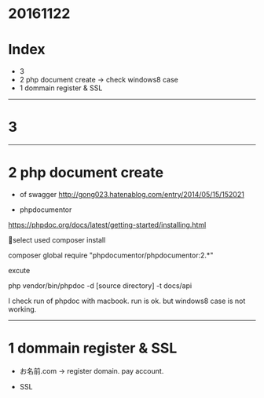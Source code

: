 # 20161122

# Index
- 3 
- 2 php document create -> check windows8 case
- 1 dommain register & SSL


----------------------
# 3 





----------------------
# 2 php document create 

- of swagger
http://gong023.hatenablog.com/entry/2014/05/15/152021

- phpdocumentor

https://phpdoc.org/docs/latest/getting-started/installing.html

select used composer install

composer global require "phpdocumentor/phpdocumentor:2.*"

excute

php vendor/bin/phpdoc -d [source directory] -t docs/api

I check run of phpdoc with macbook. run is ok. 
but windows8 case is not working.







----------------------

# 1 dommain register & SSL

- お名前.com -> register domain.
pay account.

- SSL




